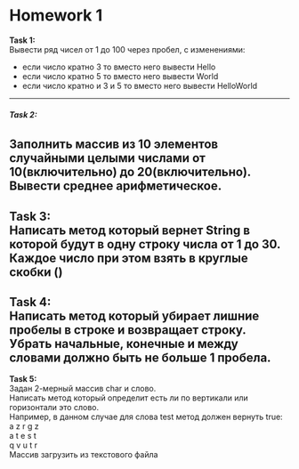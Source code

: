 # Homework 1

**Task 1:**  
  Вывести ряд чисел от 1 до 100 через пробел, с изменениями:
  - если число кратно 3 то вместо него вывести Hello
  - если число кратно 5 то вместо него вывести World
  - если число кратно и 3 и 5 то вместо него вывести HelloWorld
---
###### **Task 2:**  
Заполнить массив из 10 элементов случайными целыми числами от 10(включительно) до 20(включительно).  
Вывести среднее арифметическое.  
---  
**Task 3:**   
Написать метод который вернет String в которой будут в одну строку числа от 1 до 30.
Каждое число при этом взять в круглые скобки ()  
---  
**Task 4:**  
Написать метод который убирает лишние пробелы в строке и возвращает строку.   
Убрать начальные, конечные и между словами должно быть не больше 1 пробела.  
---  
**Task 5:**  
Задан 2-мерный массив char и слово.  
Написать метод который определит есть ли по вертикали или горизонтали это слово.   
Например, в данном случае для слова test метод должен вернуть true:  
  a z r g z  
  a t e s t  
  q v u t r  
Массив загрузить из текстового файла  
